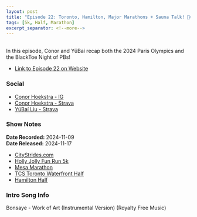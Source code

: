 ```yaml
---
layout: post
title: "Episode 22: Toronto, Hamilton, Major Marathons + Sauna Talk! 🧖‍♂️"
tags: [5k, Half, Marathon]
excerpt_separator: <!--more-->
---
```


<div id="buzzsprout-player-16120670"></div><script src="https://www.buzzsprout.com/2138032/episodes/16120670-episode-22-toronto-hamilton-major-marathons-sauna-talk.js?container_id=buzzsprout-player-16120670&player=small" type="text/javascript" charset="utf-8"></script>

<br>In this episode, Conor and YüBaí recap both the 2024 Paris Olympics and the BlackToe Night of PBs!

<!--more-->

* [Link to Episode 22 on Website](https://runforthefunofit.com/2024/11/17/Episode-22.html)

### Social
 
* [Conor Hoekstra - IG](https://www.instagram.com/conorhoekstra/)
* [Conor Hoekstra - Strava](https://www.strava.com/athletes/59373430)
* [YüBaí Liu - Strava](https://www.strava.com/athletes/102365031)

### Show Notes
 
**Date Recorded:** 2024-11-09 <br>
**Date Released:** 2024-11-17

* [CityStrides.com](https://citystrides.com/)
* [Holly Jolly Fun Run 5k](https://thesantaclausparade.com/holly-jolly-fun-run/)
* [Mesa Marathon](https://mesamarathon.com/)
* [TCS Toronto Waterfront Half](https://www.torontowaterfrontmarathon.com/)
* [Hamilton Half](https://www.hamiltonmarathon.ca/)

### Intro Song Info
 
Bonsaye - Work of Art (Instrumental Version) (Royalty Free Music)
